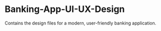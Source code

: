 # Banking-App-UI-UX-Design
Contains the design files for a modern, user-friendly banking application.
